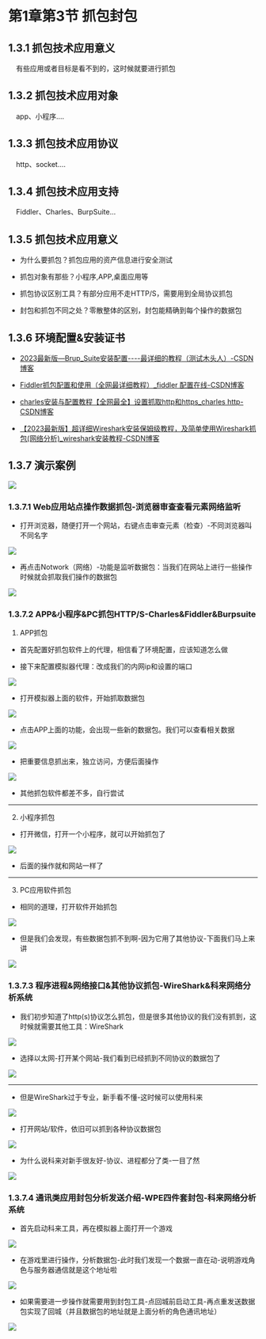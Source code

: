 # 第1章第3节 抓包封包

## 1.3.1 抓包技术应用意义

    有些应用或者目标是看不到的，这时候就要进行抓包

## 1.3.2 抓包技术应用对象

    app、小程序....

## 1.3.3 抓包技术应用协议

    http、socket....

## 1.3.4 抓包技术应用支持

    Fiddler、Charles、BurpSuite...

## 1.3.5 抓包技术应用意义

- 为什么要抓包？抓包应用的资产信息进行安全测试

- 抓包对象有那些？小程序,APP,桌面应用等

- 抓包协议区别工具？有部分应用不走HTTP/S，需要用到全局协议抓包

- 封包和抓包不同之处？零散整体的区别，封包能精确到每个操作的数据包

## 1.3.6 环境配置&安装证书

- [2023最新版—Brup_Suite安装配置----最详细的教程（测试木头人）-CSDN博客](https://blog.csdn.net/qq_59344199/article/details/128022680)

- [Fiddler抓包配置和使用（全网最详细教程）_fiddler 配置在线-CSDN博客](https://blog.csdn.net/qq_22803691/article/details/104243501)

- [charles安装与配置教程【全网最全】设置抓取http和https_charles http-CSDN博客](https://blog.csdn.net/wangxiuxiuxiuxiu/article/details/119763594)

- [【2023最新版】超详细Wireshark安装保姆级教程，及简单使用Wireshark抓包(网络分析)_wireshark安装教程-CSDN博客](https://blog.csdn.net/Eoning/article/details/132141665)

## 1.3.7 演示案例

![](https://img.picgo.net/2024/06/01/-2024-06-01-202638850441a24f53219d.png)

### 1.3.7.1 Web应用站点操作数据抓包-浏览器审查查看元素网络监听

- 打开浏览器，随便打开一个网站，右键点击审查元素（检查）-不同浏览器叫不同名字

![](https://img.picgo.net/2024/06/01/-2024-06-01-1704055f5caf282b45368f.png)

- 再点击Notwork（网络）-功能是监听数据包：当我们在网站上进行一些操作时候就会抓取我们操作的数据包

![](https://img.picgo.net/2024/06/01/-2024-06-01-170647e1a5a98c90ef76a2.png)

### 1.3.7.2 APP&小程序&PC抓包HTTP/S-Charles&Fiddler&Burpsuite

1. APP抓包
- 首先配置好抓包软件上的代理，相信看了环境配置，应该知道怎么做

- 接下来配置模拟器代理：改成我们的内网ip和设置的端口

![](https://img.picgo.net/2024/06/01/-2024-06-01-163027c1abf7a6a32d7939.png)

- 打开模拟器上面的软件，开始抓取数据包

![](https://img.picgo.net/2024/06/01/-2024-06-01-1634203bb36d9aca22dea6.png)

- 点击APP上面的功能，会出现一些新的数据包。我们可以查看相关数据

![](https://img.picgo.net/2024/06/01/-2024-06-01-1702380cabc18a714dc7f9.png)

- 把重要信息抓出来，独立访问，方便后面操作

![](https://img.picgo.net/2024/06/01/-2024-06-01-1644555d788f6c6013012b.png)

- 其他抓包软件都差不多，自行尝试

---

2. 小程序抓包
- 打开微信，打开一个小程序，就可以开始抓包了

![](https://img.picgo.net/2024/06/01/-2024-06-01-165317fe70af16dd4f2fb5.png)

- 后面的操作就和网站一样了

---

3. PC应用软件抓包
- 相同的道理，打开软件开始抓包

![](https://img.picgo.net/2024/06/01/-2024-06-01-165933b64dfeba4bafb147.png)

- 但是我们会发现，有些数据包抓不到啊-因为它用了其他协议-下面我们马上来讲

![](https://img.picgo.net/2024/06/01/-2024-06-01-165933b64dfeba4bafb147.png)

### 1.3.7.3 程序进程&网络接口&其他协议抓包-WireShark&科来网络分析系统

- 我们初步知道了http(s)协议怎么抓包，但是很多其他协议的我们没有抓到，这时候就需要其他工具：WireShark

![](https://img.picgo.net/2024/06/01/-2024-06-01-193702b3aedc74740919c9.png)

- 选择以太网-打开某个网站-我们看到已经抓到不同协议的数据包了

![](https://img.picgo.net/2024/06/01/-2024-06-01-1939256b19c0903caf5d7f.png)

---

- 但是WireShark过于专业，新手看不懂-这时候可以使用科来

![](https://img.picgo.net/2024/06/01/-2024-06-01-19422459cd5fe9159b3126.png)

- 打开网站/软件，依旧可以抓到各种协议数据包

![](https://img.picgo.net/2024/06/01/-2024-06-01-194327aa62b81f8a31fb40.png)

- 为什么说科来对新手很友好-协议、进程都分了类-一目了然

![](https://img.picgo.net/2024/06/01/-2024-06-01-194618b28cf5931f037d99.png)

### 1.3.7.4 通讯类应用封包分析发送介绍-WPE四件套封包-科来网络分析系统

- 首先启动科来工具，再在模拟器上面打开一个游戏

![](https://img.picgo.net/2024/06/01/-2024-06-01-200515adb40ba8d739fd54.png)

- 在游戏里进行操作，分析数据包-此时我们发现一个数据一直在动-说明游戏角色与服务器通信就是这个地址啦

![](https://img.picgo.net/2024/06/01/-2024-06-01-2007202e4a8ae558aec289.png)

- 如果需要进一步操作就需要用到封包工具-点回城前启动工具-再点重发送数据包实现了回城（并且数据包的地址就是上面分析的角色通讯地址）

![](https://img.picgo.net/2024/06/01/-2024-06-01-201752ce480ae4df8d00ff.png)
